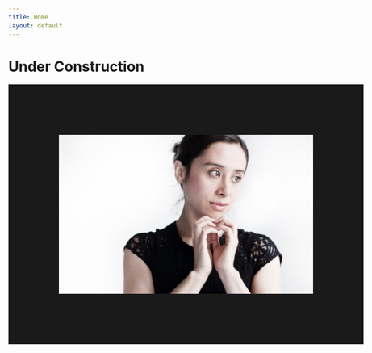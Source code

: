 ```yaml
---
title: Home
layout: default
---
```


# Under Construction

<img style="float: left" border=100 width=600 src="/assets/pilar_001.jpg">
